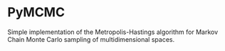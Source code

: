 # PyMCMC #

Simple implementation of the Metropolis-Hastings algorithm for Markov Chain Monte Carlo sampling of multidimensional spaces.

